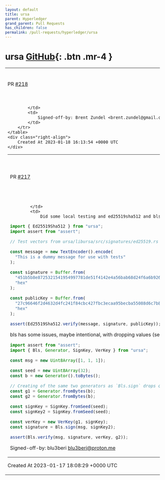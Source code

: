```yaml
---
layout: default
title: ursa
parent: Hyperledger
grand_parent: Pull Requests
has_children: false
permalink: /pull-requests/hyperledger/ursa
---
```


# ursa <span class="fs-3 right-align">[GitHub](https://github.com/hyperledger/ursa){: .btn .mr-4 }</span>


<div>
    <table>
        <tr>
            <td>
                PR <a href="https://github.com/hyperledger/ursa/pull/218" class=".btn">#218</a>
            </td>
            <td>
                <b>
                    Adding Aleksandr Petrosyan as a maintainer
                </b>
            </td>
        </tr>
        <tr>
            <td>
                
            </td>
            <td>
                Signed-off-by: Brent Zundel <brent.zundel@gmail.com>
            </td>
        </tr>
    </table>
    <div class="right-align">
        Created At 2023-01-18 16:13:54 +0000 UTC
    </div>
</div>

<div>
    <table>
        <tr>
            <td>
                PR <a href="https://github.com/hyperledger/ursa/pull/217" class=".btn">#217</a>
            </td>
            <td>
                <b>
                    fix(wasm): compilable and updated some of the bindings
                </b>
            </td>
        </tr>
        <tr>
            <td>
                
            </td>
            <td>
                Did some local testing and ed25519sha512 and bls seem to work.


```typescript
import { Ed25519Sha512 } from "ursa";
import assert from "assert";

// Test vectors from ursa/libursa/src/signatures/ed25519.rs

const message = new TextEncoder().encode(
  "This is a dummy message for use with tests"
);

const signature = Buffer.from(
  "451b5b8e8725321541954997781de51f4142e4a56bab68d24f6a6b92615de5eefb74134138315859a32c7cf5fe5a488bc545e2e08e5eedfd1fb10188d532d808",
  "hex"
);

const publicKey = Buffer.from(
  "27c96646f2d4632d4fc241f84cbc427fbc3ecaa95becba55088d6c7b81fc5bbf",
  "hex"
);

assert(Ed25519Sha512.verify(message, signature, publicKey));
```

bls has some issues, maybe intentional, with dropping values (see g1 and g2).
```typescript
import assert from "assert";
import { Bls, Generator, SignKey, VerKey } from "ursa";

const msg = new Uint8Array([1, 1, 1]);

const seed = new Uint8Array(32);
const b = new Generator().toBytes();

// Creating of the same two generators as `Bls.sign` drops one and `Bls.verify` as well.
const g1 = Generator.fromBytes(b);
const g2 = Generator.fromBytes(b);

const signKey = SignKey.fromSeed(seed);
const signKey2 = SignKey.fromSeed(seed);

const verKey = new VerKey(g1, signKey);
const signature = Bls.sign(msg, signKey2);

assert(Bls.verify(msg, signature, verKey, g2));
```

Signed-off-by: blu3beri <blu3beri@proton.me>
            </td>
        </tr>
    </table>
    <div class="right-align">
        Created At 2023-01-17 18:08:29 +0000 UTC
    </div>
</div>

